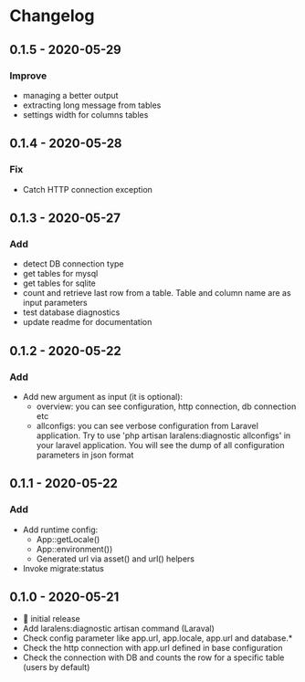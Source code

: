 # Changelog

## 0.1.5 - 2020-05-29

### Improve

* managing a better output
* extracting long message from tables
* settings width for columns tables


## 0.1.4 - 2020-05-28

### Fix

* Catch HTTP connection exception

## 0.1.3 - 2020-05-27

### Add

* detect DB connection type
* get tables for mysql
* get tables for sqlite
* count and retrieve last row from a table. Table and column name are as input parameters
* test database diagnostics
* update readme for documentation


## 0.1.2 - 2020-05-22

### Add

* Add new argument as input (it is optional):
    - overview: you can see configuration, http connection, db connection etc
    - allconfigs: you can see verbose configuration from Laravel application. Try to use 'php artisan laralens:diagnostic allconfigs' in your laravel application. You will see the dump of all configuration parameters in json format

## 0.1.1 - 2020-05-22

### Add

* Add runtime config:
    * App::getLocale()
    * App::environment())
    * Generated url via asset() and url() helpers
* Invoke migrate:status

## 0.1.0 - 2020-05-21

* :tada: initial release
* Add laralens:diagnostic artisan command (Laraval)
* Check config parameter like app.url, app.locale, app.url and database.*
* Check the http connection with app.url defined in base configuration
* Check the connection with DB and counts the row for a specific table (users by default)
